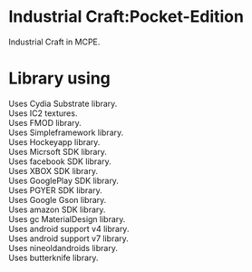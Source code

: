 # Industrial Craft:Pocket-Edition
Industrial Craft in MCPE.
# Library using
Uses Cydia Substrate library.<br>
Uses IC2 textures.<br>
Uses FMOD library.<br>
Uses Simpleframework library.<br>
Uses Hockeyapp library.<br>
Uses Micrsoft SDK library.<br>
Uses facebook SDK library.<br>
Uses XBOX SDK library.<br>
Uses GooglePlay SDK library.<br>
Uses PGYER SDK library.<br>
Uses Google Gson library.<br>
Uses amazon SDK library.<br>
Uses gc MaterialDesign library.<br>
Uses android support v4 library.<br>
Uses android support v7 library.<br>
Uses nineoldandroids library.<br>
Uses butterknife library.<br>
